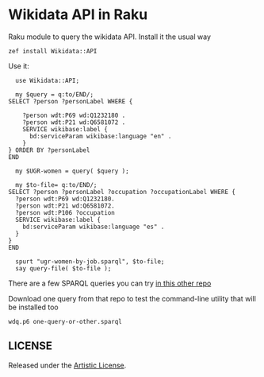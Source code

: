 # Wikidata API in Raku


Raku module to query the wikidata API. Install it the usual way

    zef install Wikidata::API

Use it:

~~~
  use Wikidata::API;

  my $query = q:to/END/;
SELECT ?person ?personLabel WHERE {

    ?person wdt:P69 wd:Q1232180 .
    ?person wdt:P21 wd:Q6581072 .
    SERVICE wikibase:label {
      bd:serviceParam wikibase:language "en" .
    }
} ORDER BY ?personLabel
END

  my $UGR-women = query( $query );

  my $to-file= q:to/END/;
SELECT ?person ?personLabel ?occupation ?occupationLabel WHERE {
  ?person wdt:P69 wd:Q1232180.
  ?person wdt:P21 wd:Q6581072.
  ?person wdt:P106 ?occupation
  SERVICE wikibase:label {
    bd:serviceParam wikibase:language "es" .
  }
}
END

  spurt "ugr-women-by-job.sparql", $to-file;
  say query-file( $to-file );
~~~
  
There are a few SPARQL queries you can
try [in this other repo](https://github.com/JJ/wikidata-queries)

Download one query from that repo to test the command-line utility
that will be installed too

	wdq.p6 one-query-or-other.sparql

## LICENSE

Released under the [Artistic License](LICENSE).
